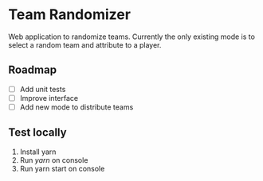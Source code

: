 # Team Randomizer
Web application to randomize teams. Currently the only existing mode is to select a random team and attribute to a player.


## Roadmap
- [ ] Add unit tests
- [ ] Improve interface
- [ ] Add new mode to distribute teams  

## Test locally

1. Install yarn
2. Run _yarn_ on console
3. Run yarn start on console